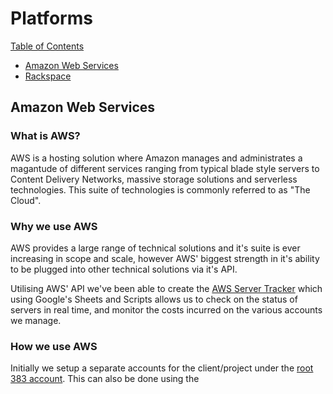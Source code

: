 # Platforms
[Table of Contents](/readme.md)
- [Amazon Web Services](./amazon-web-services.md)
- [Rackspace](./rackspace.md)

## Amazon Web Services

### What is AWS?
AWS is a hosting solution where Amazon manages and administrates a magantude of different services ranging from typical blade style servers to Content Delivery Networks, massive storage solutions and serverless technologies. This suite of technologies is commonly referred to as "The Cloud".

### Why we use AWS
AWS provides a large range of technical solutions and it's suite is ever increasing in scope and scale, however AWS' biggest strength in it's ability to be plugged into other technical solutions via it's API.

Utilising AWS' API we've been able to create the [AWS Server Tracker](https://docs.google.com/spreadsheets/d/1MM4LabigHVVRLJmt-97n4RoL7gYdkUGy3dFZiN1iIM8/edit#gid=0) which using Google's Sheets and Scripts allows us to check on the status of servers in real time, and monitor the costs incurred on the various accounts we manage.

### How we use AWS
Initially we setup a separate accounts for the client/project under the [root 383 account](https://start.1password.com/open/i?a=YZCR7KAOAFA57KI3ZTNJ6VOQWI&v=2a6iq66k7eaczk3su5tw3oi724&i=5up4dhresrgr5ptzvsl75b67im&h=team383.1password.com). This can also be done using the  